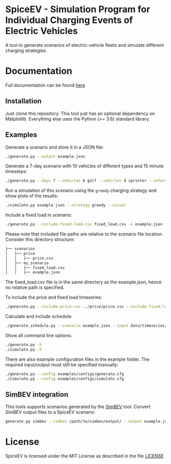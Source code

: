 # SpiceEV - Simulation Program for Individual Charging Events of Electric Vehicles 

A tool to generate scenarios of electric-vehicle fleets and simulate different charging
strategies.

# Documentation

Full documentation can be found [here](https://spice-ev.readthedocs.io/en/latest/index.html)

## Installation

Just clone this repository. This tool just has an optional dependency on
Matplotlib. Everything else uses the Python (>= 3.6) standard library.

## Examples

Generate a scenario and store it in a JSON file:

```sh
./generate.py --output example.json
```

Generate a 7-day scenario with 10 vehicles of different types and 15 minute timesteps:

```sh
./generate.py --days 7 --vehicles 6 golf --vehicles 4 sprinter --interval 15 -o example.json
```

Run a simulation of this scenario using the `greedy` charging strategy and show
plots of the results:

```sh
./simulate.py example.json --strategy greedy --visual
```

Include a fixed load in scenario:
```sh
./generate.py --include-fixed-load-csv fixed_load.csv -o example.json
```
Please note that included file paths are relative to the scenario file location. Consider this directory structure:

```sh
├── scenarios
│   ├── price
│   │   ├── price.csv
│   ├── my_scenario
│   │   ├── fixed_load.csv
│   │   ├── example.json
```
The fixed_load.csv file is in the same directory as the example.json, hence no relative path is specified.

To include the price and fixed load timeseries:
```sh
./generate.py --include-price-csv ../price/price.csv --include-fixed-load-csv fixed_load.csv -o example.json
```

Calculate and include schedule:
```sh
./generate_schedule.py --scenario example.json --input data/timeseries/NSM_1.csv --output data/schedules/NSM_1.csv
```

Show all command line options:

```sh
./generate.py -h
./simulate.py -h
```

There are also example configuration files in the example folder. The required input/output must still be specified manually:

```sh
./generate.py --config examples/configs/generate.cfg
./simulate.py --config examples/configs/simulate.cfg
```

## SimBEV integration

This tools supports scenarios generated by the [SimBEV](https://github.com/rl-institut/simbev) tool. Convert SimBEV output files to a SpiceEV scenario: 
```sh
generate.py simbev --simbev /path/to/simbev/output/ --output example.json
```

# License

SpiceEV is licensed under the MIT License as described in the file [LICENSE](https://github.com/rl-institut/spice_ev/blob/dev/LICENSE)
